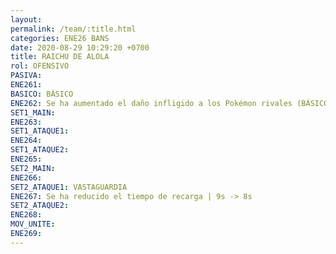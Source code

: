 ```yaml
---
layout: 
permalink: /team/:title.html
categories: ENE26 BANS
date: 2020-08-29 10:29:20 +0700
title: RAICHU DE ALOLA
rol: OFENSIVO
PASIVA: 
ENE261: 
BASICO: BÁSICO
ENE262: Se ha aumentado el daño infligido a los Pokémon rivales (BÁSICO CARGADO).
SET1_MAIN: 
ENE263: 
SET1_ATAQUE1: 
ENE264: 
SET1_ATAQUE2: 
ENE265: 
SET2_MAIN: 
ENE266: 
SET2_ATAQUE1: VASTAGUARDIA
ENE267: Se ha reducido el tiempo de recarga | 9s -> 8s
SET2_ATAQUE2: 
ENE268: 
MOV_UNITE: 
ENE269:
---
```

